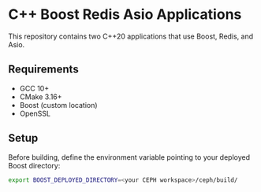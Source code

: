 # C++ Boost Redis Asio Applications

This repository contains two C++20 applications that use Boost, Redis, and Asio.

## Requirements

- GCC 10+
- CMake 3.16+
- Boost (custom location)
- OpenSSL

## Setup

Before building, define the environment variable pointing to your deployed Boost directory:
```bash
export BOOST_DEPLOYED_DIRECTORY=<your CEPH workspace>/ceph/build/

